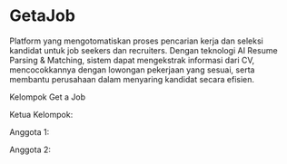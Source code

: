 # GetaJob
Platform yang mengotomatiskan proses pencarian kerja dan seleksi kandidat untuk job seekers dan recruiters. Dengan teknologi AI Resume Parsing &amp; Matching, sistem dapat mengekstrak informasi dari CV, mencocokkannya dengan lowongan pekerjaan yang sesuai, serta membantu perusahaan dalam menyaring kandidat secara efisien.

Kelompok Get a Job

Ketua Kelompok: 

Anggota 1: 

Anggota 2:
